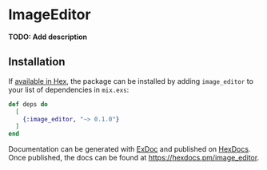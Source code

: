 # ImageEditor

**TODO: Add description**

## Installation

If [available in Hex](https://hex.pm/docs/publish), the package can be installed
by adding `image_editor` to your list of dependencies in `mix.exs`:

```elixir
def deps do
  [
    {:image_editor, "~> 0.1.0"}
  ]
end
```

Documentation can be generated with [ExDoc](https://github.com/elixir-lang/ex_doc)
and published on [HexDocs](https://hexdocs.pm). Once published, the docs can
be found at <https://hexdocs.pm/image_editor>.

